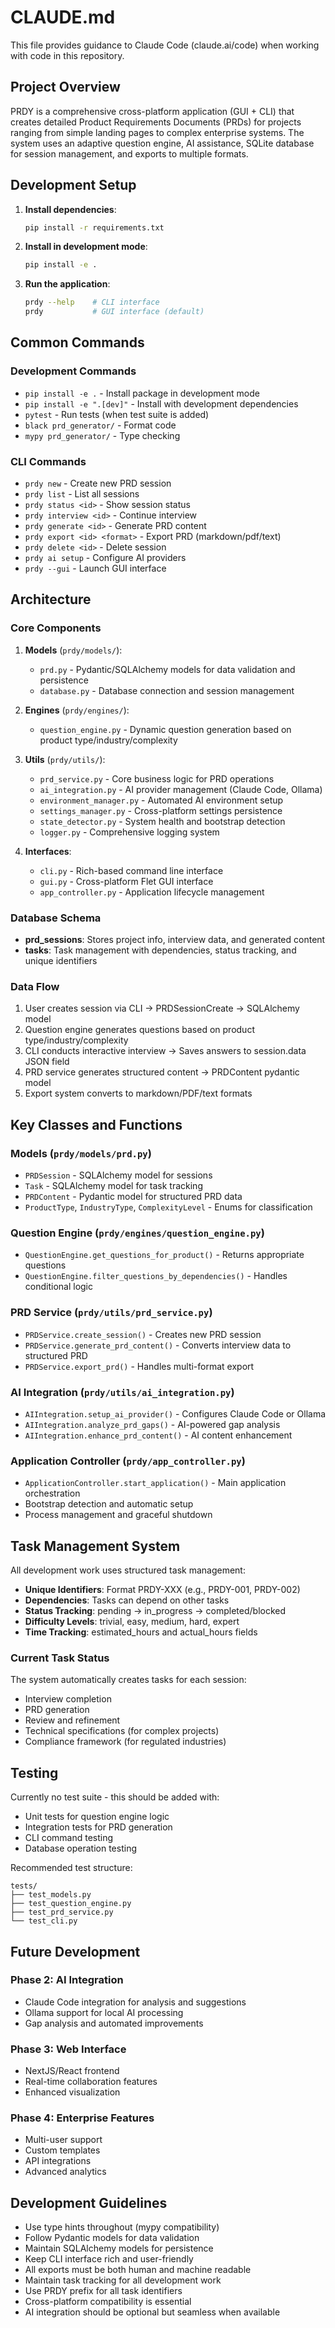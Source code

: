 # CLAUDE.md

This file provides guidance to Claude Code (claude.ai/code) when working with code in this repository.

## Project Overview

PRDY is a comprehensive cross-platform application (GUI + CLI) that creates detailed Product Requirements Documents (PRDs) for projects ranging from simple landing pages to complex enterprise systems. The system uses an adaptive question engine, AI assistance, SQLite database for session management, and exports to multiple formats.

## Development Setup

1. **Install dependencies**:
   ```bash
   pip install -r requirements.txt
   ```

2. **Install in development mode**:
   ```bash
   pip install -e .
   ```

3. **Run the application**:
   ```bash
   prdy --help    # CLI interface
   prdy           # GUI interface (default)
   ```

## Common Commands

### Development Commands
- `pip install -e .` - Install package in development mode
- `pip install -e ".[dev]"` - Install with development dependencies
- `pytest` - Run tests (when test suite is added)
- `black prd_generator/` - Format code
- `mypy prd_generator/` - Type checking

### CLI Commands
- `prdy new` - Create new PRD session
- `prdy list` - List all sessions
- `prdy status <id>` - Show session status
- `prdy interview <id>` - Continue interview
- `prdy generate <id>` - Generate PRD content
- `prdy export <id> <format>` - Export PRD (markdown/pdf/text)
- `prdy delete <id>` - Delete session
- `prdy ai setup` - Configure AI providers
- `prdy --gui` - Launch GUI interface

## Architecture

### Core Components

1. **Models** (`prdy/models/`):
   - `prd.py` - Pydantic/SQLAlchemy models for data validation and persistence
   - `database.py` - Database connection and session management

2. **Engines** (`prdy/engines/`):
   - `question_engine.py` - Dynamic question generation based on product type/industry/complexity

3. **Utils** (`prdy/utils/`):
   - `prd_service.py` - Core business logic for PRD operations
   - `ai_integration.py` - AI provider management (Claude Code, Ollama)
   - `environment_manager.py` - Automated AI environment setup
   - `settings_manager.py` - Cross-platform settings persistence
   - `state_detector.py` - System health and bootstrap detection
   - `logger.py` - Comprehensive logging system

4. **Interfaces**:
   - `cli.py` - Rich-based command line interface
   - `gui.py` - Cross-platform Flet GUI interface
   - `app_controller.py` - Application lifecycle management

### Database Schema

- **prd_sessions**: Stores project info, interview data, and generated content
- **tasks**: Task management with dependencies, status tracking, and unique identifiers

### Data Flow

1. User creates session via CLI → PRDSessionCreate → SQLAlchemy model
2. Question engine generates questions based on product type/industry/complexity
3. CLI conducts interactive interview → Saves answers to session.data JSON field
4. PRD service generates structured content → PRDContent pydantic model
5. Export system converts to markdown/PDF/text formats

## Key Classes and Functions

### Models (`prdy/models/prd.py`)
- `PRDSession` - SQLAlchemy model for sessions
- `Task` - SQLAlchemy model for task tracking
- `PRDContent` - Pydantic model for structured PRD data
- `ProductType`, `IndustryType`, `ComplexityLevel` - Enums for classification

### Question Engine (`prdy/engines/question_engine.py`)
- `QuestionEngine.get_questions_for_product()` - Returns appropriate questions
- `QuestionEngine.filter_questions_by_dependencies()` - Handles conditional logic

### PRD Service (`prdy/utils/prd_service.py`)
- `PRDService.create_session()` - Creates new PRD session
- `PRDService.generate_prd_content()` - Converts interview data to structured PRD
- `PRDService.export_prd()` - Handles multi-format export

### AI Integration (`prdy/utils/ai_integration.py`)
- `AIIntegration.setup_ai_provider()` - Configures Claude Code or Ollama
- `AIIntegration.analyze_prd_gaps()` - AI-powered gap analysis
- `AIIntegration.enhance_prd_content()` - AI content enhancement

### Application Controller (`prdy/app_controller.py`)
- `ApplicationController.start_application()` - Main application orchestration
- Bootstrap detection and automatic setup
- Process management and graceful shutdown

## Task Management System

All development work uses structured task management:

- **Unique Identifiers**: Format PRDY-XXX (e.g., PRDY-001, PRDY-002) 
- **Dependencies**: Tasks can depend on other tasks
- **Status Tracking**: pending → in_progress → completed/blocked
- **Difficulty Levels**: trivial, easy, medium, hard, expert
- **Time Tracking**: estimated_hours and actual_hours fields

### Current Task Status
The system automatically creates tasks for each session:
- Interview completion
- PRD generation  
- Review and refinement
- Technical specifications (for complex projects)
- Compliance framework (for regulated industries)

## Testing

Currently no test suite - this should be added with:
- Unit tests for question engine logic
- Integration tests for PRD generation
- CLI command testing
- Database operation testing

Recommended test structure:
```
tests/
├── test_models.py
├── test_question_engine.py  
├── test_prd_service.py
└── test_cli.py
```

## Future Development

### Phase 2: AI Integration
- Claude Code integration for analysis and suggestions
- Ollama support for local AI processing
- Gap analysis and automated improvements

### Phase 3: Web Interface  
- NextJS/React frontend
- Real-time collaboration features
- Enhanced visualization

### Phase 4: Enterprise Features
- Multi-user support
- Custom templates
- API integrations
- Advanced analytics

## Development Guidelines

- Use type hints throughout (mypy compatibility)
- Follow Pydantic models for data validation
- Maintain SQLAlchemy models for persistence
- Keep CLI interface rich and user-friendly
- All exports must be both human and machine readable
- Maintain task tracking for all development work
- Use PRDY prefix for all task identifiers
- Cross-platform compatibility is essential
- AI integration should be optional but seamless when available